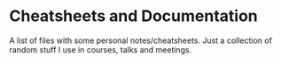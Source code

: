 # Cheatsheets and Documentation

A list of files with some personal notes/cheatsheets. Just a collection of random stuff I use in courses, talks and meetings.

